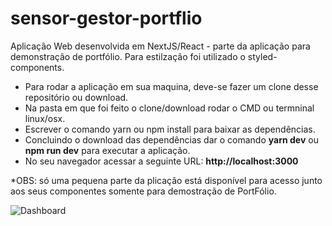 # sensor-gestor-portflio
Aplicação Web desenvolvida em NextJS/React - parte da aplicação para demonstração de portfólio.
Para estilzação foi utilizado o styled-components.

 - Para rodar a aplicação em sua maquina, deve-se fazer um clone desse repositório ou download.
 - Na pasta em que foi feito o clone/download rodar o CMD ou termninal linux/osx.
 - Escrever o comando yarn ou npm install para baixar as dependências.
 - Concluindo o download das dependências dar o comando **yarn dev** ou **npm run dev** para executar a aplicação.
 - No seu navegador acessar a seguinte URL: **http://localhost:3000**
 
 *OBS: só uma pequena parte da plicação está disponível para acesso junto aos seus componentes somente para demostração de PortFólio.
 
![Dashboard](https://user-images.githubusercontent.com/39868114/98064147-5d72cc00-1e30-11eb-9a4d-6c58f47789ec.png)
